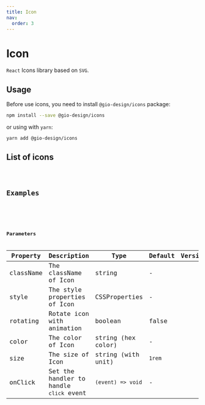 ```yaml
---
title: Icon
nav:
  order: 3
---
```


# Icon

`React` Icons library based on `SVG`.

## Usage

Before use icons, you need to install `@gio-design/icons` package:

```bash
npm install --save @gio-design/icons
```

or using with `yarn`:

```bash
yarn add @gio-design/icons
```

## List of icons

<code src="./iconDemos/index.tsx" inline />

## Examples

<code src="./iconDemos/basic.tsx" title="Basic Usage" desc="Import some icon from `@gio-design/icons`. Set icon's color with `color`, rotate icon with `rotating`." />

<code src="./iconDemos/size.tsx" title="Size of Icon" desc="Set icon's size with `size`." />

## Parameters

| Property  | Description                             | Type               | Default | Version |
| --------- | --------------------------------------- | ------------------ | ------- | ------- |
| className | The className of Icon                   | string             | -       |         |
| style     | The style properties of Icon            | CSSProperties      | -       |         |
| rotating  | Rotate icon with animation              | boolean            | false   |         |
| color     | The color of Icon                       | string (hex color) | -       |         |
| size      | The size of Icon                        | string (with unit) | `1rem`  |         |
| onClick   | Set the handler to handle `click` event | `(event) => void`  | -       |         |
